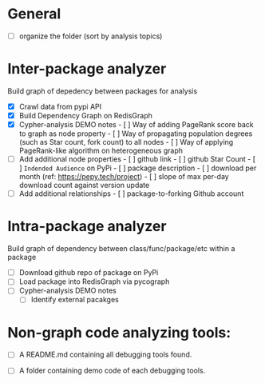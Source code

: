 # General

- [ ] organize the folder (sort by analysis topics)

# Inter-package analyzer 

Build graph of depedency between packages for analysis

- [X] Crawl data from pypi API 
- [X] Build Dependency Graph on RedisGraph
- [X] Cypher-analysis DEMO notes
      - [ ] Way of adding PageRank score back to graph as node property
      - [ ] Way of propagating population degrees (such as Star count, fork count) to all nodes
      - [ ] Way of applying PageRank-like algorithm on heterogeneous graph
- [ ] Add additional node properties
      - [ ] github link
      - [ ] github Star Count 
      - [ ] `Indended Audience` on PyPi
      - [ ] package description
      - [ ] download per month (ref: https://pepy.tech/project)
      - [ ] slope of max per-day download count against version update
- [ ] Add additional relationships
      - [ ] package-to-forking Github account 

# Intra-package analyzer

Build graph of dependency between class/func/package/etc within a package

- [ ] Download github repo of package on PyPi
- [ ] Load package into RedisGraph via pycograph
- [ ] Cypher-analysis DEMO notes
    - [ ] Identify external pacakges 

# Non-graph code analyzing tools:

- [ ] A README.md containing all debugging tools found.
- [ ] A folder containing demo code of each debugging tools.

 
